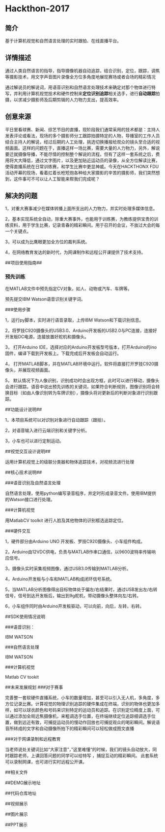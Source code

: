 # Hackthon-2017

## 简介

基于计算机视觉和自然语言处理的实时跟拍、在线直播平台。

## 详情描述

​       通过人类自然语言的指导，指导摄像机器自动追踪，结合识别，定位，跟踪，调焦等摄影技术，用文字声音图片录像全方位多角度地展现赛场或者会场的精彩情况

​    通过解说员的解说词，用语音识别和自然语言处理技术来确定对那个物体进行特写，并利用计算机视觉技术和硬件控制来**定位识别追踪**相关选手，进行**自动跟踪**拍摄，以求减少摄影师及后期剪辑的人力物力支出，提高效率。

 ## 创意来源

​	平日里看球赛、新闻、综艺节目的直播，现阶段我们通常采用的技术都是：主持人发表评论或看法，现场的多个摄影师分工跟踪拍摄特定的人物，导播室的工作人员结合主持人的解说，经过后期的人工处理，挑选切换播报给观众的镜头至合适的视频画面。这样的问题在于，直播这样一场比赛，需要大量的人力物力，另外，解说要迁就摄像导播，不能尽情的控制整个解说的流程。但有了这样一套系统之后，费用将大大降低，通过文字图片，以及更加贴近运动员的录像，从全方位解读比赛，使得直播系统在日常训练赛，和学生比赛中更显神威。今天在HACKTHONX FDU活动开幕的现场，看着扛着长枪短炮各种给大家摄影的辛苦的摄影师，我们突然想到，这件事可不可以让人工智能来帮我们完成呢？

## 解决的问题

1，对重大赛事减少在媒体转播上面所支出的人力物力，并实时处理多媒体信息。

2，基本实现系统全自动，除重大赛事外，也能用于训练赛，为教练提供宝贵的训练资料，用于学生比赛，记录青春的精彩瞬间。用于召开的会议，不放过大会的每一个关键点。

3，可以成为比鹰眼更加全方位的裁判系统。

4，在网络教育发达的新时代，为网课制作和远程公开课提供了技术支持。

##项目使用指南##

### 预先训练

在MATLAB文件中预先指定CV对象，如人、动物或汽车、车牌等。

预先提交IBM Watson语音识别关键字词。

###使用步骤

1，运行py脚本，实时进行语音录取，上传IBM Watson和下载识别信息。

2，将罗技C920摄像头的USB3.0、Arduino开发板的USB2.0与PC连接，连接好开发板DC电源，连接放置好舵机和摄像头。

3， 打开Arduino IDE，选择对应的Arduino开发板型号版本，打开Arduino的ino固件，编译下载到开发板上。下载完成后开发板会自动运行。

4， 打开MATLAB脚本，并在MATLAB环境中运行。软件将直接打开罗技C920摄像头，并展现视频画面。

5， 默认情况下为人像识别，识别成功时会出现方框，此时可以进行移动，摄像头会进行跟踪。语音中说出预先训练的关键词，如果符合判断规则，图像识别将会转换目标（如由人像识别转为车牌识别），摄像头将对更新后的判断对象进行识别跟踪。

##功能设计说明##

1，本项目系统可以对识别对象进行自动跟踪（跟拍）。

2，对语音输入进行云端识别和关键字分析。

3，小车也可以进行定制运动。

##视觉交互设计说明##

运用计算机视觉上的级联分类器和物体追踪技术，对视频流进行处理

##核心技术说明##

###语音识别及自然语言处理

自然语言处理，使用python编写录音程序，并定时形成录音文件。使用IBM提供的Watson接口进行处理。

###计算机视觉

用MatlabCV toolkit 进行人脸及其他物体的识别框选追踪定位。

###硬件交互

1，硬件部分由Arduino UNO 开发板、罗技C920摄像头、小车组件构成。

2，Arduino由12VDC供电，负责与MATLAB作串口通信，以9600波特率传输响应信号。

3，摄像头实时采集视频图像，通过USB3.0传输到MATLAB分析。

4，Arduino开发板与小车和MATLAB构成闭环信号系统。

5，当MATLAB分析图像得出目标物体处于偏左/右结果时，通过USB发出左/右转信号，信号到达开发板后，输出到9g舵机，带动摄像头整体向左/右转。

6，小车组件同时由Arduino开发板驱动，可以向前，向后，左转，右转。                                   

##SDK使用情况说明

###语音识别：

IBM WATSON

###自然语言处理

IBM WATSON

###计算机视觉

Matlab CV tookit

##未来发展规划
###对于赛事

完善整一套软硬件直播系统，小车的数量增加，甚至可以引入无人机，多角度，多方位记录比赛。计算视觉的物理识别追踪的硬件集成在终端，识别的物体也更加多样，如可以球衣颜色和号码来识别特定的运动员和追踪。在识别定位精度上面，可以通过添加全局远焦摄像机，来粗调选手位置，在终端继续定位追踪细调选手位置，做到远近有致，可捕捉运动员的慢动作回放也可捕捉观众的喝彩瞬间。解说语音所转成的文字和自动摄像所拍下的精彩瞬间可以轻松做成图文直播

###对于网课录制和远程教育

当老师说处关键词比如“大家注意”，”这里难懂“的时候，我们的镜头自动放大，同时跟踪老师，上课回答问题的同学可以给特写 ，捕捉互动的精彩瞬间。 此套系统可以录制网课，也可进行实时远程公开课。

##相关文件

##DEMO展示地址

##代码仓库地址

##视频展示

##图片展示

##PPT展示

 